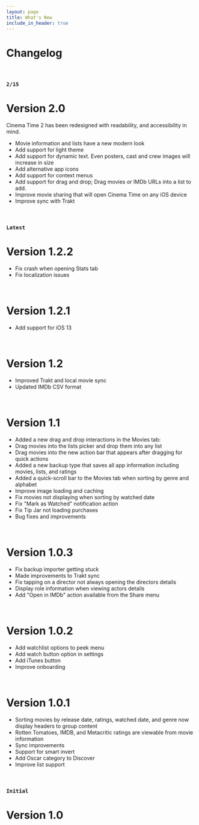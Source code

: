 ```yaml
---
layout: page
title: What's New
include_in_header: true
---
```


# Changelog

<br>

### `2/15`
# **Version 2.0**
Cinema Time 2 has been redesigned with readability, and accessibility in mind.
- Movie information and lists have a new modern look
- Add support for light theme
- Add support for dynamic text. Even posters, cast and crew images will increase in size
- Add alternative app icons
- Add support for context menus
- Add support for drag and drop; Drag movies or IMDb URLs into a list to add.
- Improve movie sharing that will open Cinema Time on any iOS device
- Improve sync with Trakt

<br>

### `Latest`
# **Version 1.2.2**
- Fix crash when opening Stats tab
- Fix localization issues

<br>

# **Version 1.2.1**
- Add support for iOS 13

<br>

# **Version 1.2**
- Improved Trakt and local movie sync
- Updated IMDb CSV format

<br>

# **Version 1.1**
- Added a new drag and drop interactions in the Movies tab:
- Drag movies into the lists picker and drop them into any list
- Drag movies into the new action bar that appears after dragging for quick actions
- Added a new backup type that saves all app information including movies, lists, and ratings
- Added a quick-scroll bar to the Movies tab when sorting by genre and alphabet
- Improve image loading and caching
- Fix movies not displaying when sorting by watched date
- Fix "Mark as Watched" notification action
- Fix Tip Jar not loading purchases
- Bug fixes and improvements

<br>

# **Version 1.0.3**
- Fix backup importer getting stuck
- Made improvements to Trakt sync
- Fix tapping on a director not always opening the directors details
- Display role information when viewing actors details
- Add "Open in IMDb" action available from the Share menu

<br>

# **Version 1.0.2**
- Add watchlist options to peek menu
- Add watch button option in settings
- Add iTunes button
- Improve onboarding

<br>

# **Version 1.0.1**
- Sorting movies by release date, ratings, watched date, and genre now display headers to group content
- Rotten Tomatoes, IMDB, and Metacritic ratings are viewable from movie information
- Sync improvements
- Support for smart invert
- Add Oscar category to Discover
- Improve list support

<br>

### `Initial`
# **Version 1.0**
